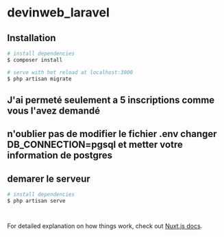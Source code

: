 # devinweb_laravel

## Installation

```bash
# install dependencies
$ composer install

# serve with hot reload at localhost:3000
$ php artisan migrate


```
## J'ai permeté seulement a 5 inscriptions comme vous l'avez demandé

## n'oublier pas de modifier le fichier .env changer DB_CONNECTION=pgsql et metter votre information de postgres

## demarer le serveur

```bash
# install dependencies
$ php artisan serve




```

For detailed explanation on how things work, check out [Nuxt.js docs](https://nuxtjs.org).

